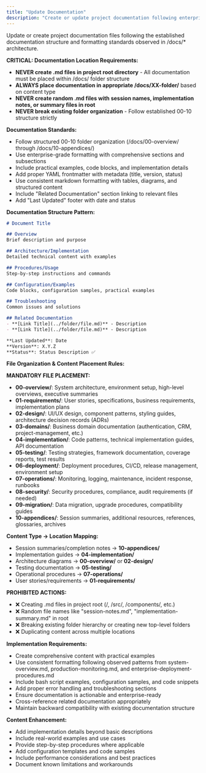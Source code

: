 ```yaml
---
title: "Update Documentation"
description: "Create or update project documentation following enterprise standards"
---
```


Update or create project documentation files following the established documentation structure and formatting standards observed in /docs/* architecture.

**CRITICAL: Documentation Location Requirements:**
- **NEVER create .md files in project root directory** - All documentation must be placed within /docs/ folder structure
- **ALWAYS place documentation in appropriate /docs/XX-folder/** based on content type
- **NEVER create random .md files with session names, implementation notes, or summary files in root**
- **NEVER break existing folder organization** - Follow established 00-10 structure strictly

**Documentation Standards:**
- Follow structured 00-10 folder organization (/docs/00-overview/ through /docs/10-appendices/)
- Use enterprise-grade formatting with comprehensive sections and subsections
- Include practical examples, code blocks, and implementation details
- Add proper YAML frontmatter with metadata (title, version, status)
- Use consistent markdown formatting with tables, diagrams, and structured content
- Include "Related Documentation" section linking to relevant files
- Add "Last Updated" footer with date and status

**Documentation Structure Pattern:**
```markdown
# Document Title

## Overview
Brief description and purpose

## Architecture/Implementation
Detailed technical content with examples

## Procedures/Usage
Step-by-step instructions and commands

## Configuration/Examples
Code blocks, configuration samples, practical examples

## Troubleshooting
Common issues and solutions

## Related Documentation
- **[Link Title](../folder/file.md)** - Description
- **[Link Title](../folder/file.md)** - Description

**Last Updated**: Date  
**Version**: X.Y.Z  
**Status**: Status Description ✅
```

**File Organization & Content Placement Rules:**

**MANDATORY FILE PLACEMENT:**
- **00-overview/**: System architecture, environment setup, high-level overviews, executive summaries
- **01-requirements/**: User stories, specifications, business requirements, implementation plans
- **02-design/**: UI/UX design, component patterns, styling guides, architecture decision records (ADRs)
- **03-domains/**: Business domain documentation (authentication, CRM, project-management, etc.)
- **04-implementation/**: Code patterns, technical implementation guides, API documentation
- **05-testing/**: Testing strategies, framework documentation, coverage reports, test results
- **06-deployment/**: Deployment procedures, CI/CD, release management, environment setup
- **07-operations/**: Monitoring, logging, maintenance, incident response, runbooks
- **08-security/**: Security procedures, compliance, audit requirements (if needed)
- **09-migration/**: Data migration, upgrade procedures, compatibility guides
- **10-appendices/**: Session summaries, additional resources, references, glossaries, archives

**Content Type → Location Mapping:**
- Session summaries/completion notes → **10-appendices/**
- Implementation guides → **04-implementation/**
- Architecture diagrams → **00-overview/** or **02-design/**
- Testing documentation → **05-testing/**
- Operational procedures → **07-operations/**
- User stories/requirements → **01-requirements/**

**PROHIBITED ACTIONS:**
- ❌ Creating .md files in project root (/, /src/, /components/, etc.)
- ❌ Random file names like "session-notes.md", "implementation-summary.md" in root
- ❌ Breaking existing folder hierarchy or creating new top-level folders
- ❌ Duplicating content across multiple locations

**Implementation Requirements:**
- Create comprehensive content with practical examples
- Use consistent formatting following observed patterns from system-overview.md, production-monitoring.md, and enterprise-deployment-procedures.md
- Include bash script examples, configuration samples, and code snippets
- Add proper error handling and troubleshooting sections
- Ensure documentation is actionable and enterprise-ready
- Cross-reference related documentation appropriately
- Maintain backward compatibility with existing documentation structure

**Content Enhancement:**
- Add implementation details beyond basic descriptions  
- Include real-world examples and use cases
- Provide step-by-step procedures where applicable
- Add configuration templates and code samples
- Include performance considerations and best practices
- Document known limitations and workarounds